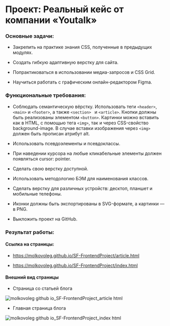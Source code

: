 # Проект: Реальный кейс от компании «Youtalk»

### Основные задачи:

+ Закрепить на практике знания CSS, полученные в предыдущих модулях.

+ Создать гибкую адаптивную верстку для сайта.

+ Попрактиковаться в использовании медиа-запросов и CSS Grid.

+ Научиться работать с графическим онлайн-редактором Figma.

### Функциональные требования:

+ Соблюдать семантическую вёрстку. Использовать теги ``` <header> ```, ``` <main> ``` и ``` <footer> ```, а также ```<section> ``` и ``` <article> ```. Кнопки должны быть реализованы элементом ``` <button> ```. Картинки можно вставить как в HTML, с помощью тега ``` <img> ```, так и через CSS-свойство background-image. В случае вставки изображения через ``` <img> ``` должен быть прописан атрибут alt.

+ Использовать псевдоэлементы и псевдоклассы.

+ При наведении курсора на любые кликабельные элементы должен появляться cursor: pointer.

+ Сделать свою верстку доступной.

+ Использовать методологию БЭМ для наименования классов.

+ Сделать верстку для различных устройств: десктоп, планшет и мобильные телефоны.

+ Иконки должны быть экспортированы в SVG-формате, а картинки — в PNG.

+ Выкложить проект на GitHub.

### Результат работы:

#### Ссылка на страницы:

+ https://molkovoleg.github.io/SF-FrontendProject/article.html

+ https://molkovoleg.github.io/SF-FrontendProject/index.html

#### Внешний вид страницы

+ Страница со статьей блога

![molkovoleg github io_SF-FrontendProject_article html](https://github.com/user-attachments/assets/7b4c1afa-6f28-4a0a-a179-8faa53ceddda)


+ Главная страница блога

![molkovoleg github io_SF-FrontendProject_index html](https://github.com/user-attachments/assets/fdd7b6ed-373c-4bb4-a04b-0c24d57e2d76)



